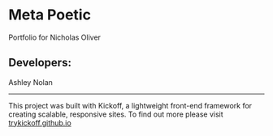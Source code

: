 # Meta Poetic
Portfolio for Nicholas Oliver

## Developers: 
Ashley Nolan


---
This project was built with Kickoff, a lightweight front-end framework for creating scalable, responsive sites. To find out more please visit [trykickoff.github.io](http://trykickoff.github.io)
